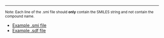 <hr>

<small>Note: Each line of the .smi file should **only** contain the SMILES string and not contain the compound name.</small>

  * <a href="example/example.smi" target="_blank">Example .smi file</a>
  * <a href="example/example.sdf" target="_blank">Example .sdf file</a>
